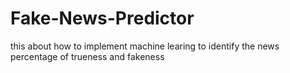 # Fake-News-Predictor
this about how to implement machine learing to identify the news percentage of trueness and fakeness
